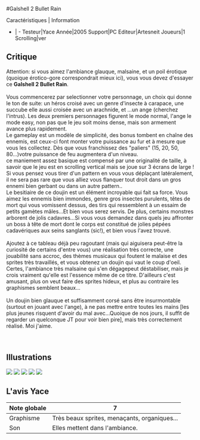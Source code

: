 #Galshell 2 Bullet Rain

Caractéristiques | Information
- | -
Testeur|Yace
Année|2005
Support|PC
Editeur|Artesneit
Joueurs|1
Scrolling|ver

## Critique
Attention: si vous aimez l'ambiance glauque, malsaine, et un poil érotique (quoique érotico-gore correspondrait mieux ici), vous vous devez d'essayer ce <b>Galshell 2 Bullet Rain</b>.<br/><br/>Vous commencerez par selectionner votre personnage, un choix qui donne le ton de suite: un héros croisé avec un genre d'insecte à carapace, une succube elle aussi croisée avec un arachnide, et ...un ange (cherchez l'intrus). Les deux premiers personnages figurent le mode normal, l'ange le mode easy, non pas que le jeu soit moins dense, mais son armement avance plus rapidement.<br/>Le gameplay est un modèle de simplicité, des bonus tombent en chaîne des ennemis, est ceux-ci font monter votre puissance au fur et à mesure que vous les collectez. Dès que vous franchissez des "paliers" (15, 20, 50, 80...)votre puissance de feu augmentera d'un niveau.<br/>ce maniement assez basique est compensé par une originalité de taille, à savoir que le jeu est en scrolling vertical mais se joue sur 3 écrans de large ! Si vous pensez vous tirer d'un pattern en vous vous déplaçant latéralement, il ne sera pas rare que vous alliez vous flanquer tout droit dans un gros ennemi bien gerbant ou dans un autre pattern..<br/>Le besitiaire de ce doujin est un élément incroyable qui fait sa force. Vous aimez les ennemis bien immondes, genre gros insectes purulents, têtes de mort qui vous vomissent dessus, des tirs qui ressemblent à un essaim de petits gamètes mâles...Et bien vous serez servis. De plus, certains monstres arborent de jolis cadavres...Si vous vous demandez dans quels jeu affronter un boss à tête de mort dont le corps est constitué de jolies pépées cadavériques aux seins sanglants (sic!), et bien vous l'avez trouvé.<br/><br/>Ajoutez à ce tableau déjà peu ragoutant (mais qui aiguisera peut-être la curiosité de certains d'entre vous) une réalisation très correcte, une jouabilité sans accroc, des thèmes musicaux qui foutent le malaise et des sprites très travaillés, et vous obtenez un doujin qui vaut le coup d'oeil. Certes, l'ambiance très malsaine qui s'en dégagepeut déstabiliser, mais je crois vraiment qu'elle est l'essence même de ce titre. D'ailleurs c'est amusant, plus on veut faire des sprites hideux, et plus au contraire les graphismes semblent beaux...<br/><br/>Un doujin bien glauque et suffisamment corsé sans être insurmontable (surtout en jouant avec l'ange), à ne pas mettre entre toutes les mains [les plus jeunes risquent d'avoir du mal avec...Quoique de nos jours, il suffit de regarder un quelconque JT pour voir bien pire], mais très correctement réalisé. Moi j'aime.<br/><br/><br/>

## Illustrations
![](http://www.shmup.com/images/thumbs/img_fiche_1_1044.jpg)
![](http://www.shmup.com/images/thumbs/img_fiche_2_1044.jpg)
![](http://www.shmup.com/images/thumbs/img_fiche_3_1044.jpg)
![](http://www.shmup.com/images/thumbs/)
![](http://www.shmup.com/images/thumbs/)

## L'avis Yace
Note globale|7
-|-
Graphisme|Très beaux sprites, menaçants, organiques...
Son|Elles mettent dans l'ambiance.
